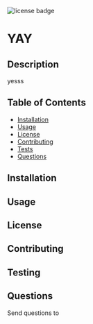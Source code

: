  
  ![license badge](https://img.shields.io/badge/license--blue)
  # YAY 
  ## Description 
  yesss 
  ## Table of Contents 
  * [Installation](#installation) 
  * [Usage](#usage) 
  * [License](#license)
  * [Contributing](#contributing) 
  * [Tests](#tests)  
  * [Questions](#questions) 
  ## Installation
  
  ## Usage
  
  ## License
  
  ## Contributing
  
  ## Testing
   
  ## Questions 
  Send questions to 
  


